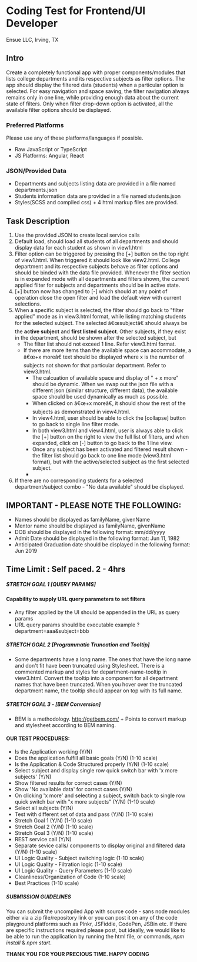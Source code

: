# Coding Test for Frontend/UI Developer

Ensue LLC, Irving, TX

## Intro

Create a completely functional app with proper components/modules that lists college departments and its respective subjects as filter options. The app should display the filtered data (students) when a particular option is selected. For easy navigation and space saving, the filter navigation always remains only in one line, while providing enough data about the current state of filters. Only when filter drop-down option is activated, all the available filter options should be displayed.

### Preferred Platforms

Please use any of these platforms/languages if possible.

- Raw JavaScript or TypeScript
- JS Platforms: Angular, React

### JSON/Provided Data

- Departments and subjects listing data are provided in a file named departments.json
- Students information data are provided in a file named students.json
- Styles(SCSS and compiled css) + 4 html markup files are provided.

## Task Description

1.  Use the provided JSON to create local service calls
2.  Default load, should load all students of all departments and should display data for each student as shown in view1.html
3.  Filter option can be triggered by pressing the [+] button on the top right of view1.html. When triggered it should look like view2.html. College department and its respective subjects behave as filter options and should be binded with the data file provided. Whenever the filter section is in expanded mode with all departments and filters shown, the current applied filter for subjects and departments should be in active state.
4.  [+] button now has changed to [-] which should at any point of operation close the open filter and load the default view with current selections.
5.  When a specific subject is selected, the filter should go back to "filter applied" mode as in view3.html format, while listing matching students for the selected subject. The selected â€œsubjectâ€ should always be the **active subject** and **first listed subject**. Other subjects, if they exist in the department, should be shown after the selected subject, but
    - The filter list should not exceed 1 line. Refer view3.html format.
    - If there are more items than the available space can accommodate, a â€œ+x moreâ€ text should be displayed where x is the number of subjects not shown for that particular department. Refer to view3.html.
      - The calcuation of available space and display of " + x more" should be dynamic. When we swap out the json file with a different json (similar structure, different data), the available space should be used dynamically as much as possible.
      - When clicked on â€œ+x moreâ€, it should show the rest of the subjects as demonstrated in view4.html.
      - In view4.html, user should be able to click the [collapse] button to go back to single line filter mode.
      - In both view3.html and view4.html, user is always able to click the [+] button on the right to view the full list of filters, and when expanded, click on [-] button to go back to the 1 line view.
      - Once any subject has been activated and filtered result shown - the filter list should go back to one line mode (view3.html format), but with the active/selected subject as the first selected subject.
      -
6.  If there are no corresponding students for a selected department/subject combo - "No data available" should be displayed.

## IMPORTANT - PLEASE NOTE THE FOLLOWING:

- Names should be displayed as familyName, givenName
- Mentor name should be displayed as familyName, givenName
- DOB should be displayed in the following format: mm/dd/yyyy
- Admit Date should be displayed in the following format: Jun 11, 1982
- Anticipated Graduation date should be displayed in the following format: Jun 2019

## Time Limit : Self paced. 2 - 4hrs

##### STRETCH GOAL 1 [QUERY PARAMS]

#### Capability to supply URL query parameters to set filters

- Any filter applied by the UI should be appended in the URL as query params
- URL query params should be executable example ?department=aaa&subject=bbb

##### STRETCH GOAL 2 [Programmatic Truncation and Tooltip]

- Some departments have a long name. The ones that have the long name and don't fit have been truncated using Stylesheet. There is a commented markup and styles for department-name-tooltip in view3.html. Convert the tooltip into a component for all department names that have been truncated. When you hover over the truncated department name, the tooltip should appear on top with its full name.

##### STRETCH GOAL 3 - [BEM Conversion]

- BEM is a methodology. http://getbem.com/ + Points to convert markup and stylesheet according to BEM naming.

#### OUR TEST PROCEDURES:

- Is the Application working (Y/N)
- Does the application fulfill all basic goals (Y/N) (1-10 scale)
- Is the Application & Code Structured properly (Y/N) (1-10 scale)
- Select subject and display single row quick switch bar with 'x more subjects' (Y/N)
- Show filtered results for correct cases (Y/N)
- Show 'No available data' for correct cases (Y/N)
- On clicking 'x more' and selecting a subject, switch back to single row quick switch bar with "x more subjects" (Y/N) (1-10 scale)
- Select all subjects (Y/N)
- Test with different set of data and pass (Y/N) (1-10 scale)
- Stretch Goal 1 (Y/N) (1-10 scale)
- Stretch Goal 2 (Y/N) (1-10 scale)
- Stretch Goal 3 (Y/N) (1-10 scale)
- REST service call (Y/N)
- Separate sevice calls/ components to display original and filtered data (Y/N) (1-10 scale)
- UI Logic Quality - Subject switching logic (1-10 scale)
- UI Logic Quality - Filtration logic (1-10 scale)
- UI Logic Quality - Query Parameters (1-10 scale)
- Cleanliness/Organization of Code (1-10 scale)
- Best Practices (1-10 scale)

##### SUBMISSION GUIDELINES

You can submit the uncompiled App with source code - sans node modules either via a zip file/repository link or you can post it on any of the code playground platforms such as Plnkr, JSFiddle, CodePen, JSBin etc. If there are specific instructions required please post, but ideally, we would like to be able to run the application by running the html file, or commands, _npm install_ & _npm start_.

**THANK YOU FOR YOUR PRECIOUS TIME. HAPPY CODING**
